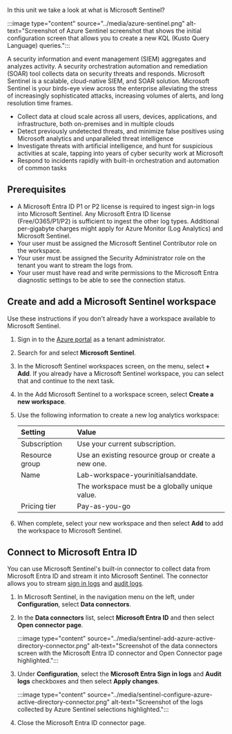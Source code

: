 In this unit we take a look at what is Microsoft Sentinel?

:::image type="content" source="../media/azure-sentinel.png" alt-text="Screenshot of Azure Sentinel screenshot that shows the initial configuration screen that allows you to create a new KQL (Kusto Query Language) queries.":::

A security information and event management (SIEM) aggregates and analyzes activity. A security orchestration automation and remediation (SOAR) tool collects data on security threats and responds. Microsoft Sentinel is a scalable, cloud-native SIEM, and SOAR solution. Microsoft Sentinel is your birds-eye view across the enterprise alleviating the stress of increasingly sophisticated attacks, increasing volumes of alerts, and long resolution time frames.

 - Collect data at cloud scale across all users, devices, applications, and infrastructure, both on-premises and in multiple clouds
 - Detect previously undetected threats, and minimize false positives using Microsoft analytics and unparalleled threat intelligence
 - Investigate threats with artificial intelligence, and hunt for suspicious activities at scale, tapping into years of cyber security work at Microsoft
 - Respond to incidents rapidly with built-in orchestration and automation of common tasks

## Prerequisites

 - A Microsoft Entra ID P1 or P2 license is required to ingest sign-in logs into Microsoft Sentinel. Any Microsoft Entra ID license (Free/O365/P1/P2) is sufficient to ingest the other log types. Additional per-gigabyte charges might apply for Azure Monitor (Log Analytics) and Microsoft Sentinel.<br>
 - Your user must be assigned the Microsoft Sentinel Contributor role on the workspace.
 - Your user must be assigned the Security Administrator role on the tenant you want to stream the logs from.
 - Your user must have read and write permissions to the Microsoft Entra diagnostic settings to be able to see the connection status.

## Create and add a Microsoft Sentinel workspace

Use these instructions if you don't already have a workspace available to Microsoft Sentinel.

1. Sign in to the [Azure portal](https://portal.azure.com/) as a tenant administrator.
2. Search for and select **Microsoft Sentinel**.
3. In the Microsoft Sentinel workspaces screen, on the menu, select **+ Add**. If you already have a Microsoft Sentinel workspace, you can select that and continue to the next task.
4. In the Add Microsoft Sentinel to a workspace screen, select **Create a new workspace**.
5. Use the following information to create a new log analytics workspace:
    
    | **Setting**    | **Value**                                           |
    | :---           | :---                                                |
    | Subscription   | Use your current subscription.                      |
    | Resource group | Use an existing resource group or create a new one. |
    | Name           | Lab-workspace-yourinitialsanddate.                  |
    |                | The workspace must be a globally unique value.      |
    | Pricing tier   | Pay-as-you-go                                       |

6.  When complete, select your new workspace and then select **Add** to add the workspace to Microsoft Sentinel.

## Connect to Microsoft Entra ID

You can use Microsoft Sentinel's built-in connector to collect data from Microsoft Entra ID and stream it into Microsoft Sentinel. The connector allows you to stream [sign in logs](/azure/active-directory/reports-monitoring/concept-sign-ins) and [audit logs](/azure/active-directory/reports-monitoring/concept-audit-logs).

1. In Microsoft Sentinel, in the navigation menu on the left, under **Configuration**, select **Data connectors**.
2. In the **Data connectors** list, select **Microsoft Entra ID** and then select **Open connector page**.
    
   :::image type="content" source="../media/sentinel-add-azure-active-directory-connector.png" alt-text="Screenshot of the data connectors screen with the Microsoft Entra ID connector and Open Connector page highlighted.":::
    
3. Under **Configuration**, select the **Microsoft Entra Sign in logs** and **Audit logs** checkboxes and then select **Apply changes**.
    
   :::image type="content" source="../media/sentinel-configure-azure-active-directory-connector.png" alt-text="Screenshot of the logs collected by Azure Sentinel selections highlighted.":::
    
4. Close the Microsoft Entra ID connector page.
